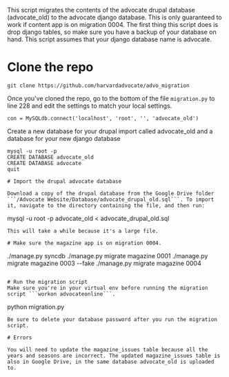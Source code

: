 This script migrates the contents of the advocate drupal database (advocate_old) to the
advocate django database. This is only guaranteed to work if content app is on migration 0004. The first thing this script does is drop django tables, so make sure you have a backup of your database on hand. This script assumes that your django database name is advocate.

# Clone the repo
```
git clone https://github.com/harvardadvocate/advo_migration
```
Once you've cloned the repo, go to the bottom of the file ```migration.py``` to line 228 and edit the settings to match your local settings. 
```
con = MySQLdb.connect('localhost', 'root', '', 'advocate_old')
```
Create a new database for your drupal import called advocate_old and a database for your new django database
```
mysql -u root -p
CREATE DATABASE advocate_old
CREATE DATABASE advocate
quit
```
```
# Import the drupal advocate database

Download a copy of the drupal database from the Google Drive folder ```/Advocate Website/Database/advocate_drupal_old.sql```. To import it, navigate to the directory containing the file, and then run:

```
mysql -u root -p advocate_old < advocate_drupal_old.sql
```
This will take a while because it's a large file. 

# Make sure the magazine app is on migration 0004. 
```
./manage.py syncdb
./manage.py migrate magazine 0001
./manage.py migrate magazine 0003 --fake
./manage.py migrate magazine 0004
```

# Run the migration script
Make sure you're in your virtual env before running the migration script ```workon advocateonline```. 
```
python migration.py
```
Be sure to delete your database password after you run the migration script. 

# Errors

You will need to update the magazine_issues table because all the years and seasons are incorrect. The updated magazine_issues table is also in Google Drive, in the same database advocate_old is uploaded to.

 